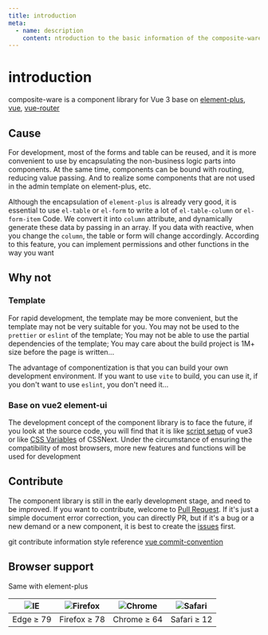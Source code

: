 ```yaml
---
title: introduction
meta:
  - name: description
    content: ntroduction to the basic information of the composite-ware component library
---
```


# introduction

composite-ware is a component library for Vue 3 base on [element-plus](https://element-plus.org/), [vue](https://v3.vuejs.org/), [vue-router](https://next.router.vuejs.org/)

## Cause

For development, most of the forms and table can be reused, and it is more convenient to use by encapsulating the non-business logic parts into components. At the same time, components can be bound with routing, reducing value passing. And to realize some components that are not used in the admin template on element-plus, etc.

Although the encapsulation of `element-plus` is already very good, it is essential to use `el-table` or `el-form` to write a lot of `el-table-column` or `el-form-item` Code. We convert it into `column` attribute, and dynamically generate these data by passing in an array. If you data with reactive, when you change the `column`, the table or form will change accordingly. According to this feature, you can implement permissions and other functions in the way you want

## Why not

### Template

For rapid development, the template may be more convenient, but the template may not be very suitable for you. You may not be used to the `prettier` or `eslint` of the template; You may not be able to use the partial dependencies of the template; You may care about the build project is 1M+ size before the page is written...

The advantage of componentization is that you can build your own development environment. If you want to use `vite` to build, you can use it, if you don't want to use `eslint`, you don't need it...

### Base on vue2 element-ui

The development concept of the component library is to face the future, if you look at the source code, you will find that it is like [script setup](https://github.com/vuejs/rfcs/pull/227.) of vue3 or like [CSS Variables](https://developer.mozilla.org/en-US/docs/Web/CSS/--*) of CSSNext. Under the circumstance of ensuring the compatibility of most browsers, more new features and functions will be used for development

## Contribute

The component library is still in the early development stage, and need to be improved. If you want to contribute, welcome to [Pull Request](https://github.com/anncer/composite-ware/pulls). If it's just a simple document error correction, you can directly PR, but if it's a bug or a new demand or a new component, it is best to create the [issues](https://github.com/anncer/composite-ware/issues) first.

git contribute information style reference [vue commit-convention](https://github.com/vuejs/vue-next/blob/master/.github/commit-convention.md)

## Browser support

Same with element-plus

| ![IE](https://cdn.jsdelivr.net/npm/@browser-logos/edge/edge_32x32.png) | ![Firefox](https://cdn.jsdelivr.net/npm/@browser-logos/firefox/firefox_32x32.png) | ![Chrome](https://cdn.jsdelivr.net/npm/@browser-logos/chrome/chrome_32x32.png) | ![Safari](https://cdn.jsdelivr.net/npm/@browser-logos/safari/safari_32x32.png) |
| ---------------------------------------------------------------------- | --------------------------------------------------------------------------------- | ------------------------------------------------------------------------------ | ------------------------------------------------------------------------------ |
| Edge ≥ 79                                                              | Firefox ≥ 78                                                                      | Chrome ≥ 64                                                                    | Safari ≥ 12                                                                    |

